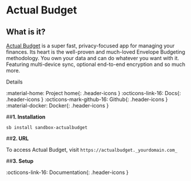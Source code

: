 # **Actual Budget**
## **What is it?**
[Actual Budget](https://actualbudget.org/) is a super fast, privacy-focused app for managing your finances. Its heart is the well-proven and much-loved Envelope Budgeting methodology.
You own your data and can do whatever you want with it. Featuring multi-device sync, optional end-to-end encryption and so much more.

Details

:material-home: Project home{: .header-icons }	:octicons-link-16: Docs{: .header-icons }	:octicons-mark-github-16: Github{: .header-icons }	:material-docker: Docker{: .header-icons }

##**1. Installation**

``sb install sandbox-actualbudget``

##**2. URL**

To access Actual Budget, visit ``https://actualbudget._yourdomain.com_``

##**3. Setup**

:octicons-link-16: Documentation{: .header-icons }

